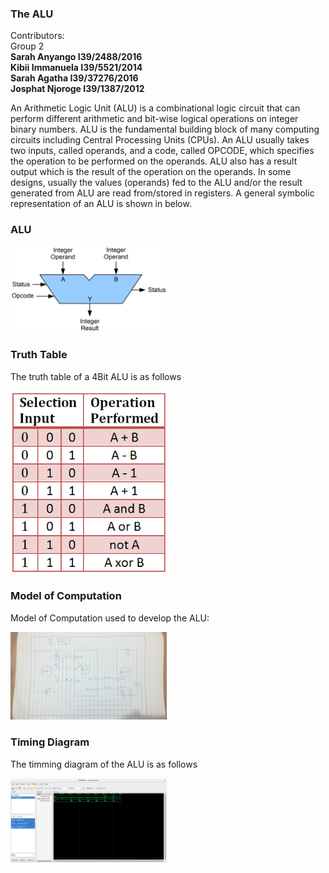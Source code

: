 ### The ALU
Contributors: <br>
Group 2<br>
<b>Sarah Anyango        I39/2488/2016</b><br>
<b>Kibii Immanuela      I39/5521/2014</b><br>
<b>Sarah Agatha      I39/37276/2016</b><br>
<b>Josphat Njoroge   I39/1387/2012</b><br>

An Arithmetic Logic Unit (ALU) is a combinational logic circuit that can perform different
arithmetic and bit-wise logical operations on integer binary numbers. ALU is the fundamental
building block of many computing circuits including Central Processing Units (CPUs).
An ALU usually takes two inputs, called operands, and a code, called OPCODE, which specifies
the operation to be performed on the operands. ALU also has a result output which is the result of
the operation on the operands. In some designs, usually the values (operands) fed to the ALU and/or
the result generated from ALU are read from/stored in registers. A general symbolic representation
of an ALU is shown in below.<br>

### ALU
<p align="left">
  <img src="img/ALU_block.gif" width="250"/>
</p>

### Truth Table 
The truth table of a 4Bit ALU is as follows<br>
<p align="left">
  <img src="img/4-bit-alu.png" width="250"/>
</p>

### Model of Computation
Model of Computation used to develop the ALU:
<p align="left">
  <img src="img/MoC.jpg" width="250"/>
</p>

### Timing Diagram
The timming diagram of the ALU is as follows
<p align="left">
  <img src="img/ALUtimingdiagram.png" width="250"/>
</p>
